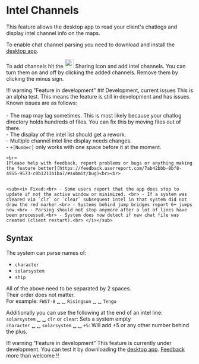 # Intel Channels
This feature allows the desktop app to read your client's chatlogs and display intel channel info on the maps. 

To enable chat channel parsing you need to download and install the [desktop app](https://www.dropbox.com/s/x2dgjwiof2frek3/Eveeye_v002.exe?dl=0).

To add channels hit the <img src="https://raw.githubusercontent.com/Risingson/eedocs/master/docs/images/Share-100_off.png" width="24" height="24" > Sharing Icon and add intel channels. You can turn them on and off by clicking the added channels. Remove them by clicking the minus sign.

!!! warning "Feature in development"
    ## Development, current issues
    This is an alpha test. This means the feature is still in development and has issues.<br>Known issues are as follows:<br><br>
    - The map may lag sometimes. This is most likely because your chatlog directory holds hundreds of files. You can fix this by moving files out of there.<br>
    - The display of the intel list should get a rework.<br>
    - Multiple channel intel line display needs changes.<br>
    - `+[Number]` only works with one space before it at the moment.<br>

    <br> 
    [Please help with feedback, report problems or bugs or anything making the feature better](https://feedback.userreport.com/7ab42bbb-8bf8-4955-9573-c0b1213b1ba7/#submit/bug)<br><br> 
   

    <sub><i> Fixed:<br> - Some users report that the app does stop to update if not the active window or minimized. <br> - If a system was cleared via `clr` or `clear` subsequent intel in that system did not draw the red marker.<br> - Systems behind jump bridges report 6+ jumps now.<br> - Parsing should not stop anymore after a lot of lines have been processed.<br> - System does now detect if new chat file was created (client restart).<br> </i></sub>

    
## Syntax
The system can parse names of:

 - `character` 
 - `solarsystem`
 - `ship` 

All of the above need to be separated by 2 spaces.<br>Their order does not matter.<br> For example: `FWST-8` &#9251; &#9251; `Risingson` &#9251; &#9251; `Tengu`

Additionally you can use the following at the end of an intel line:<br>
`solarsystem` &#9251; &#9251; `clr` or `clear`: Sets a system empty<br>
`character` &#9251; &#9251; `solarsystem` &#9251; &#9251; `+5`: Will add +5 or any other number behind the plus.

!!! warning "Feature in development"
    This feature is currently under development. You can test it by downloading the [desktop app](https://eveeye.readthedocs.io/en/latest/desktop-app/). [Feedback](https://eveeye.readthedocs.io/en/latest/#Feedback) more than welcome !!
<!--stackedit_data:
eyJoaXN0b3J5IjpbLTE4Njk1ODg2NDIsMTg5MTIzODIzMCwtNj
MwMzc3NjYwLDIwOTczMjkyNDIsLTExMjk0MTc2NjIsMTU4ODA4
ODE1LC01NjIxODIzNTIsMTk1ODU0OTQxLC0xODkyMDk4ODUxLC
0xOTE3MzgxNDU0LC05MDc3NTU1MjYsMTI5MzE2MjcyMywxMjkz
MTYyNzIzLDE5ODQyMTkwMSwtMTEyNDIxNjM1Nyw2OTQ5MjUxMD
EsMTg5MDYwMDkxNSwtMjQ5OTcyNTYzLC0xMzE4MzQ4ODcwLDEw
OTYxMTcxMzNdfQ==
-->